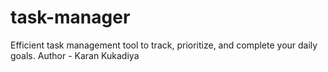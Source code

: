 # task-manager
Efficient task management tool to track, prioritize, and complete your daily goals.
Author - Karan Kukadiya
